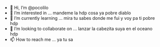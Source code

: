 - 👋 Hi, I’m @pocolilo
- 👀 I’m interested in ... mandeme la hdp cosa ya pobre diablo
- 🌱 I’m currently learning ... mira tu sabes donde me fui y voy pa ti pobre hdp
- 💞️ I’m looking to collaborate on ... lanzar la cabezita suya en el oceano hdp
- 📫 How to reach me ... ya tu sa

<!---
pocolilo/pocolilo is a ✨ special ✨ repository because its `README.md` (this file) appears on your GitHub profile.
You can click the Preview link to take a look at your changes.
--->
